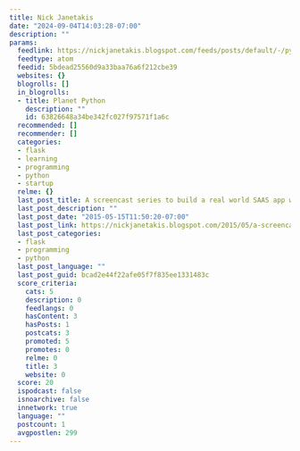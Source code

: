 ```yaml
---
title: Nick Janetakis
date: "2024-09-04T14:03:28-07:00"
description: ""
params:
  feedlink: https://nickjanetakis.blogspot.com/feeds/posts/default/-/python
  feedtype: atom
  feedid: 5bdead25560d9a33baa76a6f212cbe39
  websites: {}
  blogrolls: []
  in_blogrolls:
  - title: Planet Python
    description: ""
    id: 63826648a34be342fc027f97571f1a6c
  recommended: []
  recommender: []
  categories:
  - flask
  - learning
  - programming
  - python
  - startup
  relme: {}
  last_post_title: A screencast series to build a real world SAAS app with Flask
  last_post_description: ""
  last_post_date: "2015-05-15T11:50:20-07:00"
  last_post_link: https://nickjanetakis.blogspot.com/2015/05/a-screencast-series-to-build-real-world.html
  last_post_categories:
  - flask
  - programming
  - python
  last_post_language: ""
  last_post_guid: bcad2e44f22afe05f7f835ee1331483c
  score_criteria:
    cats: 5
    description: 0
    feedlangs: 0
    hasContent: 3
    hasPosts: 1
    postcats: 3
    promoted: 5
    promotes: 0
    relme: 0
    title: 3
    website: 0
  score: 20
  ispodcast: false
  isnoarchive: false
  innetwork: true
  language: ""
  postcount: 1
  avgpostlen: 299
---
```


